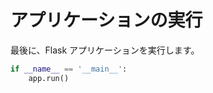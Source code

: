 # アプリケーションの実行

最後に、Flask アプリケーションを実行します。

```python
if __name__ == '__main__':
    app.run()
```

#
